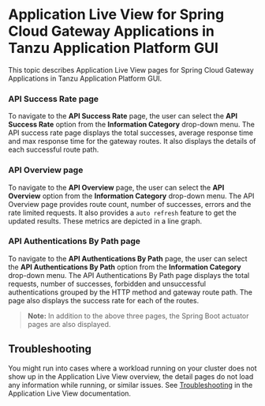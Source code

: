 # Application Live View for Spring Cloud Gateway Applications in Tanzu Application Platform GUI

This topic describes Application Live View pages for Spring Cloud Gateway Applications in Tanzu Application Platform GUI.


### <a id="api-success-rate-page"></a> API Success Rate page

To navigate to the **API Success Rate** page, the user can select the **API Success Rate** option from the
**Information Category** drop-down menu.
The API success rate page displays the total successes, average response time and max response time for the gateway routes. 
It also displays the details of each successful route path.


### <a id="api-overview-page"></a> API Overview page

To navigate to the **API Overview** page, the user can select the **API Overview** option from the
**Information Category** drop-down menu.
The API Overview page provides route count, number of successes, errors and the rate limited requests. It also provides a `auto refresh` feature to get the updated results.
These metrics are depicted in a line graph.


### <a id="api-authentications-by-path-page"></a> API Authentications By Path page

To navigate to the **API Authentications By Path** page, the user can select the **API Authentications By Path** option from the
**Information Category** drop-down menu.
The API Authentications By Path page displays the total requests, number of successes, forbidden and unsuccessful authentications grouped by the HTTP method and gateway route path. 
The page also displays the success rate for each of the routes.


 >**Note:**
In addition to the above three pages, the Spring Boot actuator pages are also displayed. 


## <a id="troubleshooting"></a> Troubleshooting

You might run into cases where a workload running on your cluster does not show up in the
Application Live View overview, the detail pages do not load any information while running, or similar issues.
See [Troubleshooting](../../app-live-view/troubleshooting.md) in the Application Live View documentation.
